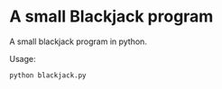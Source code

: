 # A small Blackjack program

A small blackjack program in python.

Usage: 
```
python blackjack.py
```
